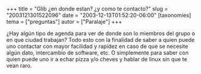 +++
title = "Glib ¿en donde estan? ¿y como te contacto?"
slug = "2003121301522096"
date = "2003-12-13T01:52:20-06:00"
[taxonomies]
tema = ["preguntas"]
autor = ["Paralaje"]
+++

¿Hay algún tipo de agenda para ver de donde son lo miembros del grupo o
en que ciudad trabajan? Todo esto con la finalidad de saber a quien
puede uno contactar con mayor facilidad y rapidez en caso de que se
necesite algún dato, intercambio de software, etc. O simplemente para
saber con quien puede uno ir a echar pizza y/o cheves y hablar de linux
sin que te vean raro.

